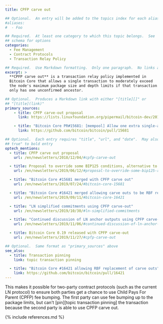 ```yaml
---
title: CPFP carve out

## Optional.  An entry will be added to the topics index for each alias
#aliases:
#  - Foo

## Required.  At least one category to which this topic belongs.  See
## schema for options
categories:
  - Fee Management
  - Contract Protocols
  - Transaction Relay Policy

## Required.  Use Markdown formatting.  Only one paragraph.  No links allowed.
excerpt: >
  **CPFP carve out** is a transaction relay policy implemented in
  Bitcoin Core that allows a single transaction to moderately exceed
  the node's maximum package size and depth limits if that transaction
  only has one unconfirmed ancestor.

## Optional.  Produces a Markdown link with either "[title][]" or
## "[title](link)"
primary_sources:
    - title: CPFP carve-out proposal
      link: https://lists.linuxfoundation.org/pipermail/bitcoin-dev/2018-November/016518.html

    - title: "Bitcoin Core PR#15681: [mempool] Allow one extra single-ancestor transaction per package"
      link: https://github.com/bitcoin/bitcoin/pull/15681

## Optional.  Each entry requires "title", "url", and "date".  May also use "feature:
## true" to bold entry
optech_mentions:
  - title: CPFP carve out proposal
    url: /en/newsletters/2018/12/04/#cpfp-carve-out

  - title: Proposal to override some BIP125 conditions, alternative to carve out
    url: /en/newsletters/2019/06/12/#proposal-to-override-some-bip125-rbf-conditions

  - title: "Bitcoin Core #15681 merged with CPFP carve out"
    url: /en/newsletters/2019/07/24/#bitcoin-core-15681

  - title: "Bitcoin Core #16421 merged allowing carve outs to be RBF replaced"
    url: /en/newsletters/2019/09/11/#bitcoin-core-16421

  - title: "LN simplified commitments using CPFP carve-out"
    url: /en/newsletters/2019/10/30/#ln-simplified-commitments

  - title: "Continued discussion of LN anchor outputs using CPFP carve-out"
    url: /en/newsletters/2019/11/06/#continued-discussion-of-ln-anchor-outputs

  - title: Bitcoin Core 0.19 released with CPFP carve-out
    url: /en/newsletters/2019/11/27/#cpfp-carve-out

## Optional.  Same format as "primary_sources" above
see_also:
  - title: Transaction pinning
    link: topic transaction pinning

  - title: "Bitcoin Core #16421 allowing RBF replacement of carve outs"
    link: https://github.com/bitcoin/bitcoin/pull/16421
---
```

This makes it possible for two-party contract protocols (such as the
current LN protocol) to ensure both parties get a chance to use
Child Pays For Parent (CPFP) fee bumping.  The first party can use fee
bumping up to the package limits, but can't [pin][topic transaction
pinning] the transaction because the second party is able to use CPFP
carve out.

{% include references.md %}
